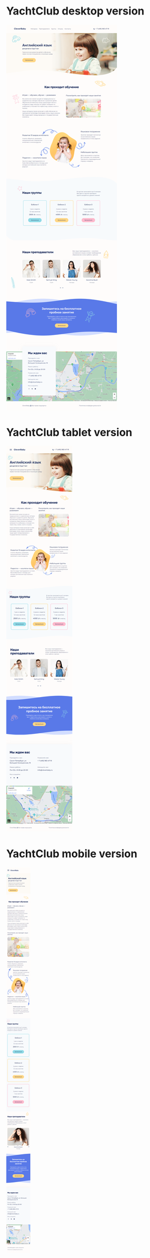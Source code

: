 # YachtClub desktop version
![YachtClub desktop](https://github.com/Edanriell/CleverBaby/blob/master/desktop-1366.png?raw=true)
# YachtClub tablet version
![YachtClub tablet](https://github.com/Edanriell/CleverBaby/blob/master/tablet-768.png?raw=true)
# YachtClub mobile version
![YachtClub mobile](https://github.com/Edanriell/CleverBaby/blob/master/phone-320.png?raw=true)
